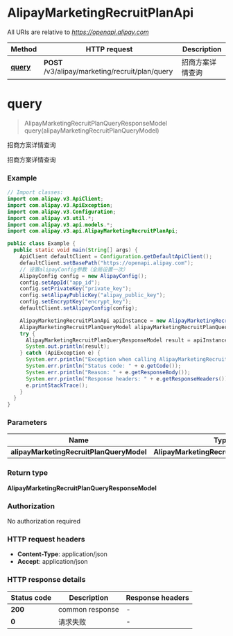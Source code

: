# AlipayMarketingRecruitPlanApi

All URIs are relative to *https://openapi.alipay.com*

| Method | HTTP request | Description |
|------------- | ------------- | -------------|
| [**query**](AlipayMarketingRecruitPlanApi.md#query) | **POST** /v3/alipay/marketing/recruit/plan/query | 招商方案详情查询 |


<a name="query"></a>
# **query**
> AlipayMarketingRecruitPlanQueryResponseModel query(alipayMarketingRecruitPlanQueryModel)

招商方案详情查询

招商方案详情查询

### Example
```java
// Import classes:
import com.alipay.v3.ApiClient;
import com.alipay.v3.ApiException;
import com.alipay.v3.Configuration;
import com.alipay.v3.util.*;
import com.alipay.v3.api.models.*;
import com.alipay.v3.api.AlipayMarketingRecruitPlanApi;

public class Example {
  public static void main(String[] args) {
    ApiClient defaultClient = Configuration.getDefaultApiClient();
    defaultClient.setBasePath("https://openapi.alipay.com");
    // 设置alipayConfig参数（全局设置一次）
    AlipayConfig config = new AlipayConfig();
    config.setAppId("app_id");
    config.setPrivateKey("private_key");
    config.setAlipayPublicKey("alipay_public_key");
    config.setEncryptKey("encrypt_key");
    defaultClient.setAlipayConfig(config);

    AlipayMarketingRecruitPlanApi apiInstance = new AlipayMarketingRecruitPlanApi(defaultClient);
    AlipayMarketingRecruitPlanQueryModel alipayMarketingRecruitPlanQueryModel = new AlipayMarketingRecruitPlanQueryModel(); // AlipayMarketingRecruitPlanQueryModel | 
    try {
      AlipayMarketingRecruitPlanQueryResponseModel result = apiInstance.query(alipayMarketingRecruitPlanQueryModel);
      System.out.println(result);
    } catch (ApiException e) {
      System.err.println("Exception when calling AlipayMarketingRecruitPlanApi#query");
      System.err.println("Status code: " + e.getCode());
      System.err.println("Reason: " + e.getResponseBody());
      System.err.println("Response headers: " + e.getResponseHeaders());
      e.printStackTrace();
    }
  }
}
```

### Parameters

| Name | Type | Description  | Notes |
|------------- | ------------- | ------------- | -------------|
| **alipayMarketingRecruitPlanQueryModel** | **AlipayMarketingRecruitPlanQueryModel**|  | [optional] |

### Return type

**AlipayMarketingRecruitPlanQueryResponseModel**

### Authorization

No authorization required

### HTTP request headers

 - **Content-Type**: application/json
 - **Accept**: application/json

### HTTP response details
| Status code | Description | Response headers |
|-------------|-------------|------------------|
| **200** | common response |  -  |
| **0** | 请求失败 |  -  |

